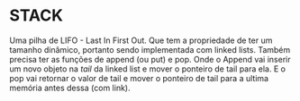 # STACK

Uma pilha de LIFO - Last In First Out.
Que tem a propriedade de ter um tamanho dinâmico, portanto sendo implementada com linked lists. Também precisa ter as funções de append (ou put) e pop. Onde o Append vai inserir um novo objeto na *tail* da linked list e mover o ponteiro de tail para ela. E o pop vai retornar o valor de tail e mover o ponteiro de tail para a ultima memória antes dessa (com link).